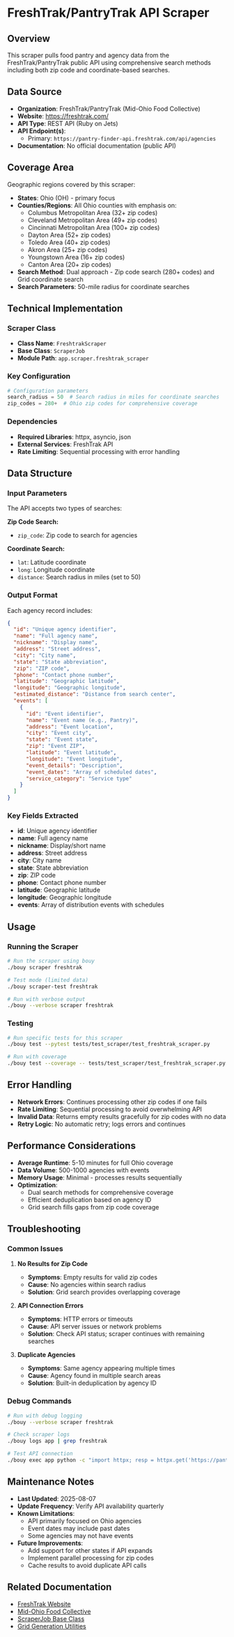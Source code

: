 # FreshTrak/PantryTrak API Scraper

## Overview

This scraper pulls food pantry and agency data from the FreshTrak/PantryTrak public API using comprehensive search methods including both zip code and coordinate-based searches.

## Data Source

- **Organization**: FreshTrak/PantryTrak (Mid-Ohio Food Collective)
- **Website**: https://freshtrak.com/
- **API Type**: REST API (Ruby on Jets)
- **API Endpoint(s)**: 
  - Primary: `https://pantry-finder-api.freshtrak.com/api/agencies`
- **Documentation**: No official documentation (public API)

## Coverage Area

Geographic regions covered by this scraper:
- **States**: Ohio (OH) - primary focus
- **Counties/Regions**: All Ohio counties with emphasis on:
  - Columbus Metropolitan Area (32+ zip codes)
  - Cleveland Metropolitan Area (49+ zip codes)
  - Cincinnati Metropolitan Area (100+ zip codes)
  - Dayton Area (52+ zip codes)
  - Toledo Area (40+ zip codes)
  - Akron Area (25+ zip codes)
  - Youngstown Area (16+ zip codes)
  - Canton Area (20+ zip codes)
- **Search Method**: Dual approach - Zip code search (280+ codes) and Grid coordinate search
- **Search Parameters**: 50-mile radius for coordinate searches

## Technical Implementation

### Scraper Class
- **Class Name**: `FreshtrakScraper`
- **Base Class**: `ScraperJob`
- **Module Path**: `app.scraper.freshtrak_scraper`

### Key Configuration
```python
# Configuration parameters
search_radius = 50  # Search radius in miles for coordinate searches
zip_codes = 280+  # Ohio zip codes for comprehensive coverage
```

### Dependencies
- **Required Libraries**: httpx, asyncio, json
- **External Services**: FreshTrak API
- **Rate Limiting**: Sequential processing with error handling


## Data Structure

### Input Parameters
The API accepts two types of searches:

**Zip Code Search:**
- `zip_code`: Zip code to search for agencies

**Coordinate Search:**
- `lat`: Latitude coordinate
- `long`: Longitude coordinate
- `distance`: Search radius in miles (set to 50)

### Output Format
Each agency record includes:

```json
{
  "id": "Unique agency identifier",
  "name": "Full agency name",
  "nickname": "Display name",
  "address": "Street address",
  "city": "City name",
  "state": "State abbreviation",
  "zip": "ZIP code",
  "phone": "Contact phone number",
  "latitude": "Geographic latitude",
  "longitude": "Geographic longitude",
  "estimated_distance": "Distance from search center",
  "events": [
    {
      "id": "Event identifier",
      "name": "Event name (e.g., Pantry)",
      "address": "Event location",
      "city": "Event city",
      "state": "Event state",
      "zip": "Event ZIP",
      "latitude": "Event latitude",
      "longitude": "Event longitude",
      "event_details": "Description",
      "event_dates": "Array of scheduled dates",
      "service_category": "Service type"
    }
  ]
}
```

### Key Fields Extracted
- **id**: Unique agency identifier
- **name**: Full agency name
- **nickname**: Display/short name
- **address**: Street address
- **city**: City name
- **state**: State abbreviation
- **zip**: ZIP code
- **phone**: Contact phone number
- **latitude**: Geographic latitude
- **longitude**: Geographic longitude
- **events**: Array of distribution events with schedules

## Usage

### Running the Scraper

```bash
# Run the scraper using bouy
./bouy scraper freshtrak

# Test mode (limited data)
./bouy scraper-test freshtrak

# Run with verbose output
./bouy --verbose scraper freshtrak
```

### Testing

```bash
# Run specific tests for this scraper
./bouy test --pytest tests/test_scraper/test_freshtrak_scraper.py

# Run with coverage
./bouy test --coverage -- tests/test_scraper/test_freshtrak_scraper.py
```


## Error Handling

- **Network Errors**: Continues processing other zip codes if one fails
- **Rate Limiting**: Sequential processing to avoid overwhelming API
- **Invalid Data**: Returns empty results gracefully for zip codes with no data
- **Retry Logic**: No automatic retry; logs errors and continues

## Performance Considerations

- **Average Runtime**: 5-10 minutes for full Ohio coverage
- **Data Volume**: 500-1000 agencies with events
- **Memory Usage**: Minimal - processes results sequentially
- **Optimization**: 
  - Dual search methods for comprehensive coverage
  - Efficient deduplication based on agency ID
  - Grid search fills gaps from zip code coverage

## Troubleshooting

### Common Issues

1. **No Results for Zip Code**
   - **Symptoms**: Empty results for valid zip codes
   - **Cause**: No agencies within search radius
   - **Solution**: Grid search provides overlapping coverage

2. **API Connection Errors**
   - **Symptoms**: HTTP errors or timeouts
   - **Cause**: API server issues or network problems
   - **Solution**: Check API status; scraper continues with remaining searches

3. **Duplicate Agencies**
   - **Symptoms**: Same agency appearing multiple times
   - **Cause**: Agency found in multiple search areas
   - **Solution**: Built-in deduplication by agency ID

### Debug Commands

```bash
# Run with debug logging
./bouy --verbose scraper freshtrak

# Check scraper logs
./bouy logs app | grep freshtrak

# Test API connection
./bouy exec app python -c "import httpx; resp = httpx.get('https://pantry-finder-api.freshtrak.com/api/agencies?zip_code=43215'); print(resp.status_code)"
```

## Maintenance Notes

- **Last Updated**: 2025-08-07
- **Update Frequency**: Verify API availability quarterly
- **Known Limitations**: 
  - API primarily focused on Ohio agencies
  - Event dates may include past dates
  - Some agencies may not have events
- **Future Improvements**: 
  - Add support for other states if API expands
  - Implement parallel processing for zip codes
  - Cache results to avoid duplicate API calls

## Related Documentation

- [FreshTrak Website](https://freshtrak.com/)
- [Mid-Ohio Food Collective](https://mofc.org/)
- [ScraperJob Base Class](../utilities/scraper_job.md)
- [Grid Generation Utilities](../utilities/grid_utils.md)